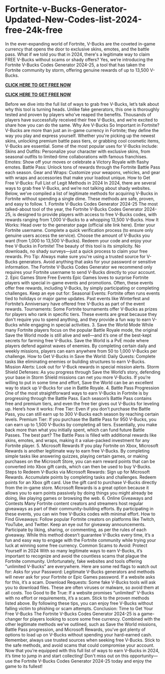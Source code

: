 # Fortnite-v-Bucks-Generator-Updated-New-Codes-list-2024-free-24k-free
In the ever-expanding world of Fortnite, V-Bucks are the coveted in-game currency that opens the door to exclusive skins, emotes, and the battle pass. What if we told you that in 2024, there's a legitimate way to claim FREE V-Bucks without scams or shady offers? Yes, we’re introducing the Fortnite V-Bucks Codes Generator 2024-25, a tool that has taken the Fortnite community by storm, offering genuine rewards of up to 13,500 V-Bucks.

**[CLICK HERE TO GET FREE NOW](https://royxn.com/Fortnite%20vBucks%20Generator-free)**

**[CLICK HERE TO GET FREE NOW](https://royxn.com/Fortnite%20vBucks%20Generator-free)**

Before we dive into the full list of ways to grab free V-Bucks, let’s talk about why this tool is turning heads. Unlike fake generators, this one is thoroughly tested and proven by players who’ve reaped the benefits. Thousands of players have successfully received their free V-Bucks, and we’re excited to share how you can do the same. Why Are V-Bucks So Important in Fortnite? V-Bucks are more than just an in-game currency in Fortnite; they define the way you play and express yourself. Whether you're picking up the newest skins, unlocking premium battle pass tiers, or grabbing cool cosmetic items, V-Bucks are essential. Some of the most popular uses for V-Bucks include: Skins and Outfits: Personalize your character with exclusive skins, from seasonal outfits to limited-time collaborations with famous franchises. Emotes: Show off your moves or celebrate a Victory Royale with flashy emotes. Battle Pass: Unlock tons of rewards through the Fortnite Battle Pass each season. Gear and Wraps: Customize your weapons, vehicles, and gear with wraps and accessories that make your loadout unique. How to Get Free V-Bucks: Full List of Legit Methods in 2024 In 2024, there are several ways to grab free V-Bucks, and we’re not talking about shady websites. Below, we’ve compiled a list of legitimate methods for acquiring V-Bucks in Fortnite without spending a single dime. These methods are safe, proven, and easy to follow. 1. Fortnite V-Bucks Codes Generator 2024-25 The most talked-about tool of the year, the Fortnite V-Bucks Codes Generator 2024-25, is designed to provide players with access to free V-Bucks codes, with rewards ranging from 1,000 V-Bucks to a whopping 13,500 V-Bucks. How It Works: Head over to the generator page (official site link here). Enter your Fortnite username. Complete a quick verification process (to ensure only genuine users access the service). Choose the amount of V-Bucks you want (from 1,000 to 13,500 V-Bucks). Redeem your code and enjoy your free V-Bucks in Fortnite! The beauty of this tool is its simplicity. No downloads, no shady surveys—just a quick process to claim your free rewards. Pro Tip: Always make sure you're using a trusted source for V-Bucks generators. Avoid anything that asks for your password or sensitive information. The Fortnite V-Bucks Codes Generator we recommend only requires your Fortnite username to send V-Bucks directly to your account. 2. Epic Games Store Free Events Epic Games loves to surprise Fortnite players with special in-game events and promotions. Often, these events offer free rewards, including V-Bucks, by simply participating or completing challenges. Keep an eye out for: Seasonal Events: Fortnite often runs events tied to holidays or major game updates. Past events like Winterfest and Fortnite’s Anniversary have offered free V-Bucks as part of the event rewards. Tournaments: Some Fortnite tournaments offer V-Bucks as prizes for players who rank in specific tiers. These events are great because they don't require you to spend anything, and they provide a fun way to earn V-Bucks while engaging in special activities. 3. Save the World Mode While many Fortnite players focus on the popular Battle Royale mode, the original Save the World mode is still alive and well—and it’s one of the best-kept secrets for farming free V-Bucks. Save the World is a PvE mode where players defend against waves of enemies. By completing certain daily and weekly missions, players can earn anywhere from 50 to 1,000 V-Bucks per challenge. How to Get V-Bucks in Save the World: Daily Quests: Complete tasks like eliminating enemies or building structures to earn V-Bucks. Mission Alerts: Look out for V-Buck rewards in special mission alerts. Storm Shield Defenses: As you progress through Save the World’s story, defending your base in Storm Shield missions can net you more V-Bucks. If you’re willing to put in some time and effort, Save the World can be an excellent way to stack up V-Bucks for use in Battle Royale. 4. Battle Pass Progression One of the most straightforward ways to earn V-Bucks in Fortnite is by progressing through the Battle Pass. Each season’s Battle Pass contains free and premium tiers, and even the free tier gives out V-Bucks for leveling up. Here’s how it works: Free Tier: Even if you don’t purchase the Battle Pass, you can still earn up to 300 V-Bucks each season by reaching certain levels. Premium Tier: If you purchase the Battle Pass for 950 V-Bucks, you can earn up to 1,500 V-Bucks by completing all tiers. Essentially, you make back more than what you initially spent, which can fund future Battle Passes. The best part? The Battle Pass is filled with additional rewards like skins, emotes, and wraps, making it a value-packed investment for any Fortnite player. 5. Microsoft Rewards If you play Fortnite on Xbox, Microsoft Rewards is another legitimate way to earn free V-Bucks. By completing simple tasks like answering quizzes, playing certain games, or making purchases on the Microsoft Store, you can earn reward points that can be converted into Xbox gift cards, which can then be used to buy V-Bucks. Steps to Redeem V-Bucks via Microsoft Rewards: Sign up for Microsoft Rewards. Accumulate points by completing tasks and challenges. Redeem points for an Xbox gift card. Use the gift card to purchase V-Bucks directly from the in-game store. Microsoft Rewards is a great option because it allows you to earn points passively by doing things you might already be doing, like playing games or browsing the web. 6. Online Giveaways and Contests Many Fortnite content creators and streamers host regular giveaways as part of their community-building efforts. By participating in these events, you can win free V-Bucks codes with minimal effort. How to Find Giveaways: Follow popular Fortnite creators on platforms like Twitch, YouTube, and Twitter. Keep an eye out for giveaway announcements. Participate by liking, sharing, or commenting, as per the rules of each giveaway. While this method doesn’t guarantee V-Bucks every time, it’s a fun and easy way to engage with the Fortnite community while trying your luck at winning some free currency. Common Scams to Avoid: Protect Yourself in 2024 With so many legitimate ways to earn V-Bucks, it’s important to recognize and avoid the countless scams that plague the Fortnite community. Unfortunately, fake websites and tools offering "unlimited V-Bucks" are everywhere. Here are some red flags to watch out for: Asks for your Password: Legitimate V-Bucks generators and methods will never ask for your Fortnite or Epic Games password. If a website asks for this, it’s a scam. Download Requests: Some fake V-Bucks tools will ask you to download files. These are often viruses or malware, so avoid them at all costs. Too Good to Be True: If a website promises “unlimited” V-Bucks with no effort or requirements, it’s a scam. Stick to the proven methods listed above. By following these tips, you can enjoy free V-Bucks without falling victim to phishing or scam attempts. Conclusion: Time to Get Your Free V-Bucks The Fortnite V-Bucks Codes Generator 2024-25 is a game-changer for players looking to score some free currency. Combined with the other legitimate methods we’ve outlined, such as Save the World missions, Battle Pass progression, and Microsoft Rewards, you’ve got plenty of options to load up on V-Bucks without spending your hard-earned cash. Remember, always use trusted sources when seeking free V-Bucks. Stick to the safe methods, and avoid scams that could compromise your account. Now that you’re equipped with this full list of ways to earn V-Bucks in 2024, it’s time to jump in and start collecting! Don't miss out on this opportunity—use the Fortnite V-Bucks Codes Generator 2024-25 today and enjoy the game to its fullest!

